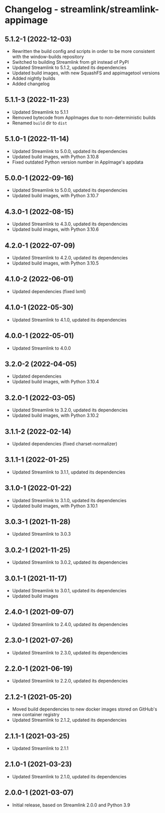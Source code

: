 Changelog - streamlink/streamlink-appimage
====

## 5.1.2-1 (2022-12-03)

- Rewritten the build config and scripts in order to be more consistent with the window-builds repository
- Switched to building Streamlink from git instead of PyPI
- Updated Streamlink to 5.1.2, updated its dependencies
- Updated build images, with new SquashFS and appimagetool versions
- Added nightly builds
- Added changelog

## 5.1.1-3 (2022-11-23)

- Updated Streamlink to 5.1.1
- Removed bytecode from AppImages due to non-deterministic builds
- Renamed `build` dir to `dist`

## 5.1.0-1 (2022-11-14)

- Updated Streamlink to 5.0.0, updated its dependencies
- Updated build images, with Python 3.10.8
- Fixed outdated Python version number in AppImage's appdata

## 5.0.0-1 (2022-09-16)

- Updated Streamlink to 5.0.0, updated its dependencies
- Updated build images, with Python 3.10.7

## 4.3.0-1 (2022-08-15)

- Updated Streamlink to 4.3.0, updated its dependencies
- Updated build images, with Python 3.10.6

## 4.2.0-1 (2022-07-09)

- Updated Streamlink to 4.2.0, updated its dependencies
- Updated build images, with Python 3.10.5

## 4.1.0-2 (2022-06-01)

- Updated dependencies (fixed lxml)

## 4.1.0-1 (2022-05-30)

- Updated Streamlink to 4.1.0, updated its dependencies

## 4.0.0-1 (2022-05-01)

- Updated Streamlink to 4.0.0

## 3.2.0-2 (2022-04-05)

- Updated dependencies
- Updated build images, with Python 3.10.4

## 3.2.0-1 (2022-03-05)

- Updated Streamlink to 3.2.0, updated its dependencies
- Updated build images, with Python 3.10.2

## 3.1.1-2 (2022-02-14)

- Updated dependencies (fixed charset-normalizer)

## 3.1.1-1 (2022-01-25)

- Updated Streamlink to 3.1.1, updated its dependencies

## 3.1.0-1 (2022-01-22)

- Updated Streamlink to 3.1.0, updated its dependencies
- Updated build images, with Python 3.10.1

## 3.0.3-1 (2021-11-28)

- Updated Streamlink to 3.0.3

## 3.0.2-1 (2021-11-25)

- Updated Streamlink to 3.0.2, updated its dependencies

## 3.0.1-1 (2021-11-17)

- Updated Streamlink to 3.0.1, updated its dependencies
- Updated build images

## 2.4.0-1 (2021-09-07)

- Updated Streamlink to 2.4.0, updated its dependencies

## 2.3.0-1 (2021-07-26)

- Updated Streamlink to 2.3.0, updated its dependencies

## 2.2.0-1 (2021-06-19)

- Updated Streamlink to 2.2.0, updated its dependencies

## 2.1.2-1 (2021-05-20)

- Moved build dependencies to new docker images stored on GitHub's new container registry
- Updated Streamlink to 2.1.2, updated its dependencies

## 2.1.1-1 (2021-03-25)

- Updated Streamlink to 2.1.1

## 2.1.0-1 (2021-03-23)

- Updated Streamlink to 2.1.0, updated its dependencies

## 2.0.0-1 (2021-03-07)

- Initial release, based on Streamlink 2.0.0 and Python 3.9
